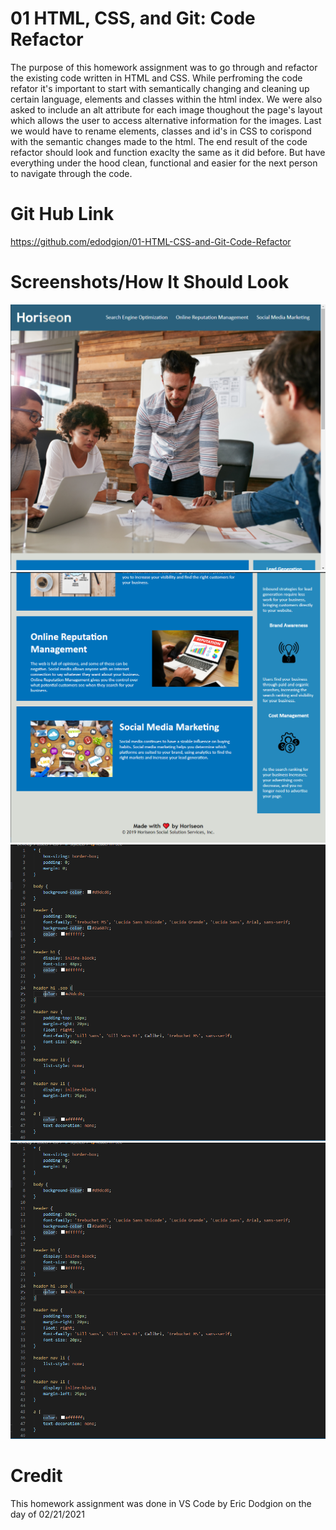# 01 HTML, CSS, and Git: Code Refactor
The purpose of this homework assignment was to go through and refactor the existing code written in HTML and CSS. While perfroming the code refator it's important to start with semantically changing and cleaning up certain language, elements and classes within the html index. We were also asked to include an alt attribute for each image thoughout the page's layout which allows the user to access alternative information for the images. Last we would have to rename elements, classes and id's in CSS to corispond with the semantic changes made to the html.  The end result of the code refactor should look and function exaclty the same as it did before. But have everything under the hood clean, functional and easier for the next person to navigate through the code.


# Git Hub Link
https://github.com/edodgion/01-HTML-CSS-and-Git-Code-Refactor


# Screenshots/How It Should Look
![](images/Screenshot(26).png)
![](images/Screenshot(28).png)
![](images/Screenshot(31).png)
![](images/Screenshot(31).png)

# Credit
This homework assignment was done in VS Code by Eric Dodgion on the day of 02/21/2021


